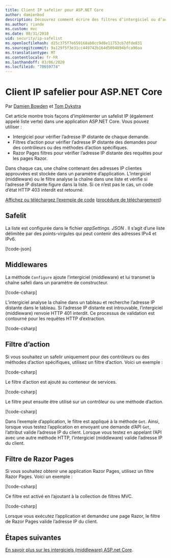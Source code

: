 ```yaml
---
title: Client IP safelier pour ASP.NET Core
author: damienbod
description: Découvrez comment écrire des filtres d’intergiciel ou d’action pour valider des adresses IP distantes par rapport à une liste d’adresses IP approuvées.
ms.author: riande
ms.custom: mvc
ms.date: 08/31/2018
uid: security/ip-safelist
ms.openlocfilehash: d25c375f7e659168ab8cc9d8e11753cb7dfde831
ms.sourcegitcommit: 9a129f5f3e31cc449742b164d5004894bfca90aa
ms.translationtype: MT
ms.contentlocale: fr-FR
ms.lasthandoff: 03/06/2020
ms.locfileid: "78659774"
---
```

# <a name="client-ip-safelist-for-aspnet-core"></a>Client IP safelier pour ASP.NET Core

Par [Damien Bowden](https://twitter.com/damien_bod) et [Tom Dykstra](https://github.com/tdykstra)
 
Cet article montre trois façons d’implémenter un safelist IP (également appelé liste verte) dans une application ASP.NET Core. Vous pouvez utiliser :

* Intergiciel pour vérifier l’adresse IP distante de chaque demande.
* Filtres d’action pour vérifier l’adresse IP distante des demandes pour des contrôleurs ou des méthodes d’action spécifiques.
* Razor Pages filtres pour vérifier l’adresse IP distante des requêtes pour les pages Razor.

Dans chaque cas, une chaîne contenant des adresses IP clientes approuvées est stockée dans un paramètre d’application. L’intergiciel (middleware) ou le filtre analyse la chaîne dans une liste et vérifie si l’adresse IP distante figure dans la liste. Si ce n’est pas le cas, un code d’état HTTP 403 interdit est retourné.

[Affichez ou téléchargez l’exemple de code](https://github.com/dotnet/AspNetCore.Docs/tree/master/aspnetcore/security/ip-safelist/samples/2.x/ClientIpAspNetCore) ([procédure de téléchargement](xref:index#how-to-download-a-sample))

## <a name="the-safelist"></a>Safelit

La liste est configurée dans le fichier *appSettings. JSON* . Il s’agit d’une liste délimitée par des points-virgules qui peut contenir des adresses IPv4 et IPv6.

[!code-json[](ip-safelist/samples/2.x/ClientIpAspNetCore/appsettings.json?highlight=2)]

## <a name="middleware"></a>Middlewares

La méthode `Configure` ajoute l’intergiciel (middleware) et lui transmet la chaîne safeli dans un paramètre de constructeur.

[!code-csharp[](ip-safelist/samples/2.x/ClientIpAspNetCore/Startup.cs?name=snippet_Configure&highlight=10)]

L’intergiciel analyse la chaîne dans un tableau et recherche l’adresse IP distante dans le tableau. Si l’adresse IP distante est introuvable, l’intergiciel (middleware) renvoie HTTP 401 interdit. Ce processus de validation est contourné pour les requêtes HTTP d’extraction.

[!code-csharp[](ip-safelist/samples/2.x/ClientIpAspNetCore/AdminSafeListMiddleware.cs?name=snippet_ClassOnly)]

## <a name="action-filter"></a>Filtre d’action

Si vous souhaitez un safelir uniquement pour des contrôleurs ou des méthodes d’action spécifiques, utilisez un filtre d’action. Voici un exemple : 

[!code-csharp[](ip-safelist/samples/2.x/ClientIpAspNetCore/Filters/ClientIpCheckFilter.cs)]

Le filtre d’action est ajouté au conteneur de services.

[!code-csharp[](ip-safelist/samples/2.x/ClientIpAspNetCore/Startup.cs?name=snippet_ConfigureServices&highlight=3)]

Le filtre peut ensuite être utilisé sur un contrôleur ou une méthode d’action.

[!code-csharp[](ip-safelist/samples/2.x/ClientIpAspNetCore/Controllers/ValuesController.cs?name=snippet_Filter&highlight=1)]

Dans l’exemple d’application, le filtre est appliqué à la méthode `Get`. Ainsi, lorsque vous testez l’application en envoyant une demande d’API `Get`, l’attribut valide l’adresse IP du client. Lorsque vous testez en appelant l’API avec une autre méthode HTTP, l’intergiciel (middleware) valide l’adresse IP du client.

## <a name="razor-pages-filter"></a>Filtre de Razor Pages 

Si vous souhaitez obtenir une application Razor Pages, utilisez un filtre Razor Pages. Voici un exemple : 

[!code-csharp[](ip-safelist/samples/2.x/ClientIpAspNetCore/Filters/ClientIpCheckPageFilter.cs)]

Ce filtre est activé en l’ajoutant à la collection de filtres MVC.

[!code-csharp[](ip-safelist/samples/2.x/ClientIpAspNetCore/Startup.cs?name=snippet_ConfigureServices&highlight=7-9)]

Lorsque vous exécutez l’application et demandez une page Razor, le filtre de Razor Pages valide l’adresse IP du client.

## <a name="next-steps"></a>Étapes suivantes

[En savoir plus sur les intergiciels (middleware) ASP.net Core](xref:fundamentals/middleware/index).
